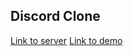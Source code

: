 ## Discord Clone

[Link to server](https://github.com/sulaiman1073/discord-clone-server)
[Link to demo](https://discord-clone.sulaiman-alabbar.com/)

